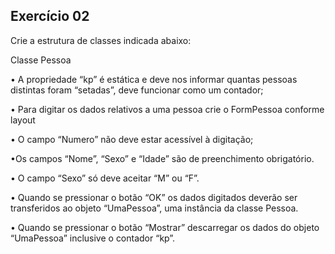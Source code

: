 ## Exercício 02

Crie a estrutura de classes indicada abaixo:

Classe Pessoa

• A propriedade “kp” é estática e deve nos informar quantas pessoas distintas foram “setadas”, deve funcionar como um contador;

• Para digitar os dados relativos a uma pessoa crie o FormPessoa conforme layout

• O campo “Numero” não deve estar acessível à digitação;

•Os campos “Nome”, “Sexo” e “Idade” são de preenchimento obrigatório.

• O campo “Sexo” só deve aceitar “M” ou “F”.

• Quando se pressionar o botão “OK” os dados digitados deverão ser transferidos ao objeto “UmaPessoa”, uma instância da classe Pessoa.

• Quando se pressionar o botão “Mostrar” descarregar os dados do objeto “UmaPessoa” inclusive o contador “kp”.
